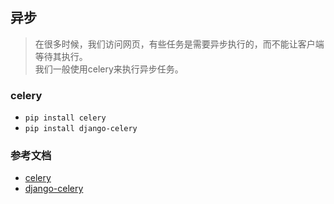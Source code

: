 ## 异步
> 在很多时候，我们访问网页，有些任务是需要异步执行的，而不能让客户端等待其执行。  
我们一般使用celery来执行异步任务。


### celery
- `pip install celery`
- `pip install django-celery`

### 参考文档
- [celery](http://www.celeryproject.org/)
- [django-celery](http://celery.github.io/django-celery/)

